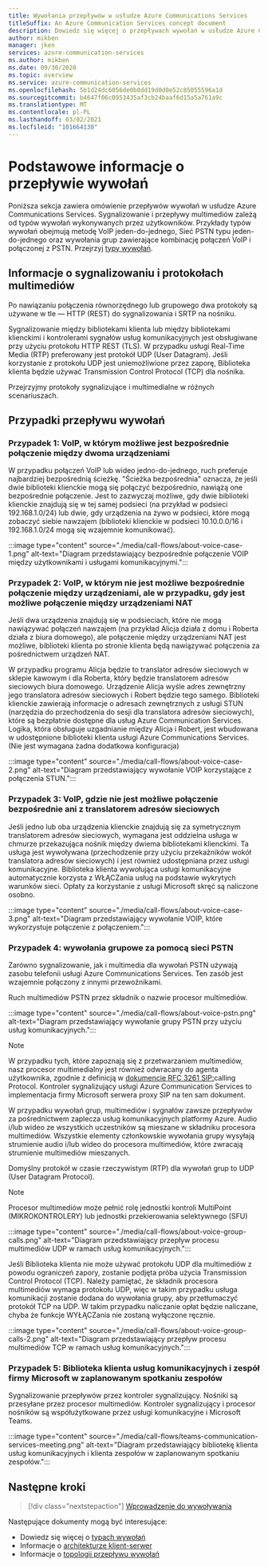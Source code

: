 ```yaml
---
title: Wywołania przepływów w usłudze Azure Communications Services
titleSuffix: An Azure Communication Services concept document
description: Dowiedz się więcej o przepływach wywołań w usłudze Azure Communications Services.
author: mikben
manager: jken
services: azure-communication-services
ms.author: mikben
ms.date: 09/30/2020
ms.topic: overview
ms.service: azure-communication-services
ms.openlocfilehash: 5b1d24dc6056de0b8dd19d0d0e52c85055596a1d
ms.sourcegitcommit: b4647f06c0953435af3cb24baaf6d15a5a761a9c
ms.translationtype: MT
ms.contentlocale: pl-PL
ms.lasthandoff: 03/02/2021
ms.locfileid: "101664130"
---
```

# <a name="call-flow-basics"></a>Podstawowe informacje o przepływie wywołań

Poniższa sekcja zawiera omówienie przepływów wywołań w usłudze Azure Communications Services. Sygnalizowanie i przepływy multimediów zależą od typów wywołań wykonywanych przez użytkowników. Przykłady typów wywołań obejmują metodę VoIP jeden-do-jednego, Sieć PSTN typu jeden-do-jednego oraz wywołania grup zawierające kombinację połączeń VoIP i połączonej z PSTN. Przejrzyj [typy wywołań](./voice-video-calling/about-call-types.md).

## <a name="about-signaling-and-media-protocols"></a>Informacje o sygnalizowaniu i protokołach multimediów

Po nawiązaniu połączenia równorzędnego lub grupowego dwa protokoły są używane w tle — HTTP (REST) do sygnalizowania i SRTP na nośniku.

Sygnalizowanie między bibliotekami klienta lub między bibliotekami klienckimi i kontrolerami sygnałów usług komunikacyjnych jest obsługiwane przy użyciu protokołu HTTP REST (TLS). W przypadku usługi Real-Time Media (RTP) preferowany jest protokół UDP (User Datagram). Jeśli korzystanie z protokołu UDP jest uniemożliwione przez zaporę, Biblioteka klienta będzie używać Transmission Control Protocol (TCP) dla nośnika.

Przejrzyjmy protokoły sygnalizujące i multimedialne w różnych scenariuszach.

## <a name="call-flow-cases"></a>Przypadki przepływu wywołań

### <a name="case-1-voip-where-a-direct-connection-between-two-devices-is-possible"></a>Przypadek 1: VoIP, w którym możliwe jest bezpośrednie połączenie między dwoma urządzeniami

W przypadku połączeń VoIP lub wideo jedno-do-jednego, ruch preferuje najbardziej bezpośrednią ścieżkę. "Ścieżka bezpośrednia" oznacza, że jeśli dwie biblioteki klienckie mogą się połączyć bezpośrednio, nawiążą one bezpośrednie połączenie. Jest to zazwyczaj możliwe, gdy dwie biblioteki klienckie znajdują się w tej samej podsieci (na przykład w podsieci 192.168.1.0/24) lub dwie, gdy urządzenia na żywo w podsieci, które mogą zobaczyć siebie nawzajem (biblioteki klienckie w podsieci 10.10.0.0/16 i 192.168.1.0/24 mogą się wzajemnie komunikować).

:::image type="content" source="./media/call-flows/about-voice-case-1.png" alt-text="Diagram przedstawiający bezpośrednie połączenie VOIP między użytkownikami i usługami komunikacyjnymi.":::

### <a name="case-2-voip-where-a-direct-connection-between-devices-is-not-possible-but-where-connection-between-nat-devices-is-possible"></a>Przypadek 2: VoIP, w którym nie jest możliwe bezpośrednie połączenie między urządzeniami, ale w przypadku, gdy jest możliwe połączenie między urządzeniami NAT

Jeśli dwa urządzenia znajdują się w podsieciach, które nie mogą nawiązywać połączeń nawzajem (na przykład Alicja działa z domu i Roberta działa z biura domowego), ale połączenie między urządzeniami NAT jest możliwe, biblioteki klienta po stronie klienta będą nawiązywać połączenia za pośrednictwem urządzeń NAT.

W przypadku programu Alicja będzie to translator adresów sieciowych w sklepie kawowym i dla Roberta, który będzie translatorem adresów sieciowych biura domowego. Urządzenie Alicja wyśle adres zewnętrzny jego translatora adresów sieciowych i Robert będzie tego samego. Biblioteki klienckie zawierają informacje o adresach zewnętrznych z usługi STUN (narzędzia do przechodzenia do sesji dla translatora adresów sieciowych), które są bezpłatnie dostępne dla usług Azure Communication Services. Logika, która obsługuje uzgadnianie między Alicja i Robert, jest wbudowana w udostępnione biblioteki klienta usługi Azure Communications Services. (Nie jest wymagana żadna dodatkowa konfiguracja)

:::image type="content" source="./media/call-flows/about-voice-case-2.png" alt-text="Diagram przedstawiający wywołanie VOIP korzystające z połączenia STUN.":::

### <a name="case-3-voip-where-neither-a-direct-nor-nat-connection-is-possible"></a>Przypadek 3: VoIP, gdzie nie jest możliwe połączenie bezpośrednie ani z translatorem adresów sieciowych

Jeśli jedno lub oba urządzenia klienckie znajdują się za symetrycznym translatorem adresów sieciowych, wymagana jest oddzielna usługa w chmurze przekazująca nośnik między dwiema bibliotekami klienckimi. Ta usługa jest wywoływana (przechodzenie przy użyciu przekaźników wokół translatora adresów sieciowych) i jest również udostępniana przez usługi komunikacyjne. Biblioteka klienta wywołująca usługi komunikacyjne automatycznie korzysta z WŁĄCZania usług na podstawie wykrytych warunków sieci. Opłaty za korzystanie z usługi Microsoft skręć są naliczone osobno.

:::image type="content" source="./media/call-flows/about-voice-case-3.png" alt-text="Diagram przedstawiający wywołanie VOIP, które wykorzystuje połączenie z połączeniem.":::

### <a name="case-4-group-calls-with-pstn"></a>Przypadek 4: wywołania grupowe za pomocą sieci PSTN

Zarówno sygnalizowanie, jak i multimedia dla wywołań PSTN używają zasobu telefonii usługi Azure Communications Services. Ten zasób jest wzajemnie połączony z innymi przewoźnikami.

Ruch multimediów PSTN przez składnik o nazwie procesor multimediów.

:::image type="content" source="./media/call-flows/about-voice-pstn.png" alt-text="Diagram przedstawiający wywołanie grupy PSTN przy użyciu usług komunikacyjnych.":::

> [!NOTE]
> W przypadku tych, które zapoznają się z przetwarzaniem multimediów, nasz procesor multimedialny jest również odwracany do agenta użytkownika, zgodnie z definicją w [dokumencie RFC 3261 SIP:](https://tools.ietf.org/html/rfc3261)calling Protocol. Kontroler sygnalizujący usługi Azure Communication Services to implementacja firmy Microsoft serwera proxy SIP na ten sam dokument.

W przypadku wywołań grup, multimediów i sygnałów zawsze przepływów za pośrednictwem zaplecza usług komunikacyjnych platformy Azure. Audio i/lub wideo ze wszystkich uczestników są mieszane w składniku procesora multimediów. Wszystkie elementy członkowskie wywołania grupy wysyłają strumienie audio i/lub wideo do procesora multimediów, które zwracają strumienie multimediów mieszanych.

Domyślny protokół w czasie rzeczywistym (RTP) dla wywołań grup to UDP (User Datagram Protocol).

> [!NOTE]
> Procesor multimediów może pełnić rolę jednostki kontroli MultiPoint (MIKROKONTROLERY) lub jednostki przekierowania selektywnego (SFU)

:::image type="content" source="./media/call-flows/about-voice-group-calls.png" alt-text="Diagram przedstawiający przepływ procesu multimediów UDP w ramach usług komunikacyjnych.":::

Jeśli Biblioteka klienta nie może używać protokołu UDP dla multimediów z powodu ograniczeń zapory, zostanie podjęta próba użycia Transmission Control Protocol (TCP). Należy pamiętać, że składnik procesora multimediów wymaga protokołu UDP, więc w takim przypadku usługa komunikacji zostanie dodana do wywołania grupy, aby przetłumaczyć protokół TCP na UDP. W takim przypadku naliczanie opłat będzie naliczane, chyba że funkcje WYŁĄCZania nie zostaną wyłączone ręcznie.

:::image type="content" source="./media/call-flows/about-voice-group-calls-2.png" alt-text="Diagram przedstawiający przepływ procesu multimediów TCP w ramach usług komunikacyjnych.":::

### <a name="case-5-communication-services-client-library-and-microsoft-teams-in-a-scheduled-teams-meeting"></a>Przypadek 5: Biblioteka klienta usług komunikacyjnych i zespół firmy Microsoft w zaplanowanym spotkaniu zespołów

Sygnalizowanie przepływów przez kontroler sygnalizujący. Nośniki są przesyłane przez procesor multimediów. Kontroler sygnalizujący i procesor nośników są współużytkowane przez usługi komunikacyjne i Microsoft Teams.

:::image type="content" source="./media/call-flows/teams-communication-services-meeting.png" alt-text="Diagram przedstawiający bibliotekę klienta usług komunikacyjnych i klienta zespołów w zaplanowanym spotkaniu zespołów.":::



## <a name="next-steps"></a>Następne kroki

> [!div class="nextstepaction"]
> [Wprowadzenie do wywoływania](../quickstarts/voice-video-calling/getting-started-with-calling.md)

Następujące dokumenty mogą być interesujące:

- Dowiedz się więcej o [typach wywołań](../concepts/voice-video-calling/about-call-types.md)
- Informacje o [architekturze klient-serwer](./client-and-server-architecture.md)
- Informacje o [topologii przepływu wywołań](./detailed-call-flows.md)
